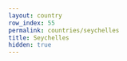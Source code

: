 ```yaml
---
layout: country
row_index: 55
permalink: countries/seychelles
title: Seychelles
hidden: true
---
```

